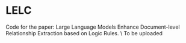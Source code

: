 # LELC
Code for the paper: Large Language Models Enhance Document-level Relationship Extraction based on Logic Rules. \\
To be uploaded
